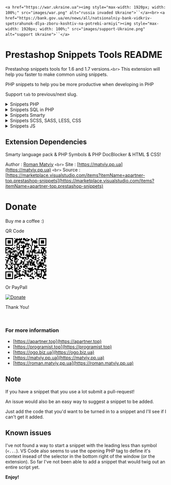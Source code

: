 ` <a href="https://war.ukraine.ua"><img style="max-width: 1920px; width: 100%;" src="images/war.png" alt="russia invaded Ukraine">``</a><br> `
` <a href="https://bank.gov.ua/en/news/all/natsionalniy-bank-vidkriv-spetsrahunok-dlya-zboru-koshtiv-na-potrebi-armiyi"><img style="max-width: 1920px; width: 100%;" src="images/support-Ukraine.png" alt="support Ukraine">``</a> `

# Prestashop Snippets Tools README

Prestashop snippets tools for 1.6 and 1.7 versions.`<br>`
This extension will help you faster to make common using snippets.

PHP snippets to help you be more productive when developing in PHP

Support `tab` to previous/next slug.

<details>
<summary>Snippets PHP</summary>

-   p:ajaxMethod => Ajax Call Your Method
-   p:ajaxAdminController => Ajax Call Your Admin Controller Code
-   p:ajaxFrontController => Ajax Call Your Front Controller Code
-   p:dump => dump('');
-   p:vdump => var_dump('');
-   p:printr => print_r('');
-   p:getIsset => Checks if a key exists either in $\_POST or $\_GET Tools::getIsset('');
-   p:getval => Tools::getValue('');
-   p:getAllValues => Get all values from $_POST/$\_GET. Tools::getAllValues();
-   p:redirectAdmin => Redirect user to another page (using header Location) Tools::redirectAdmin($url);
-   p:redirectLink => Redirect URLs already containing PS_BASE_URI Tools::redirectLink($url);
-   p:redirect => Redirect user to another page Tools::redirect($url);
-   p:token => Give a admin token Tools::getAdminTokenLite('<admin_controller_name>');
-   p:clean => Allows to display the text without HTML tags and slashes
-   p:userBrowser => Get user browser
-   p:userPlatform => Get user platform
-   p:boolVal => Bool Value
-   p:phpVer => Identify the version of php
-   p:camelCaseToKebabCase => Converts SomethingLikeThis to something-like-this
-   p:toUnderscoreCase => Converts SomethingLikeThis to something-like-this
-   p:toCamelCase => Translates a string with underscores into camel case (e.g. first_name -> firstName)
-   p:simplexml_load_file => Function simplexml_load_file()
-   p:class => Create a Prestashop object model sample !
-   p:module => Create a Prestashop Module sample !
-   p:assign => Give a $this->context->smarty->assign(array());
-   p:mail_send => Give a complete Mail::send() call
-

### Functions with PHPStorm

-   As you can see, I add new functions , references by PHPStorm.

| Shortcut | Function                      |
| -------- | ----------------------------- |
| \_c      | build construct method        |
| eco      | echo                          |
| fore     | foreach                       |
| forek    | foreach with key              |
| inc      | include                       |
| inco     | include_once                  |
| prif     | build private method          |
| prisf    | build private static method   |
| prof     | build protected method        |
| prosf    | build protected static method |
| pubf     | build public method           |
| pubsf    | build public static method    |
| rqr      | require                       |
| rqro     | require_once                  |
| thr      | throw new...                  |

<br>

### php snippets

| Shortcut | Output                         |     |     |
| -------- | ------------------------------ | --- | --- | --- |
| `$_`     | `$_COOKIE['...']`              |     |     |     |
| `$_`     | `$_ENV['...']`                 |     |     |     |
| `$_`     | `$_FILES['...']`               |     |     |     |
| `$_`     | `$_GET['...']`                 |     |     |     |
| `$_`     | `$_POST['...']`                |     |     |     |
| `$_`     | `$_REQUEST['...']`             |     |     |     |
| `$_`     | `$_SERVER['...']`              |     |     |     |
| `$_`     | `$_SESSION['...']`             |     |     |     |
| `r`      | `return;`                      |     |     |
| `dd`     | `dd(...)`                      |     |     |
| `trt`    | `trait ... {`                  |     |     |
| `?=`     | `<?= ... ?>`                   |     |     |
| `c`      | `class ... {`                  |     |     |
| `cc`     | `class ... {` _w/ constructor_ |     |     |

_As much as possible I try and make the ... be where your cursor ends up._

<br>

### Magic constants

| Shortcut | Constant          |
| -------- | ----------------- |
| \_l      | \_\_LINE\_\_      |
| \_f      | \_\_FILE\_\_      |
| \_d      | \_\_DIR\_\_       |
| \_fun    | \_\_FUNCTION\_\_  |
| \_cl     | \_\_CLASS\_\_     |
| \_t      | \_\_TRAIT\_\_     |
| \_m      | \_\_METHOD\_\_    |
| \_n      | \_\_NAMESPACE\_\_ |
| \_cn     | ClassName::class  |

</details>

<details>
<summary>Snippets SQL in PHP</summary>

-   p:sqlDb => $db = Db::getInstance();
-   p:sqlDb1 => $db = Db::getInstance(_PS_USE_SQL_SLAVE_);
-   p:prefix => Get Data base prefix _DB_PREFIX_
-   p:prefix1 => Get Data base prefix Db::getInstance->getPrefix();
-   p:sqlQuery => Show an instance of DBQuery
-   p:sqlExecute => Prestashop DB execute function
-   p:sqlExecuteS => Prestashop DB executeS function
-   p:sqlRow => Give a Db::getInstance()->getRow($sql);
-   p:sqlVal => Give a Db::getInstance()->getValue($sql);
-   p:sqlInsert => SQL prestashop insert into
-   p:sqlInsert1 => SQL insert into 1
-   p:sqlInsert2 => SQL insert into 2
-   p:sqlUpdate => SQL update
-   p:sqlDelete => SQL prestashop delete
-   p:sqlDelete1 => SQL delete
-   p:sqlGetLastId => SQL returns the ID created during the latest INSERT query
-   p:sqlAffectedRows => SQL returns the number of lines impacted by the latest UPDATE or DELETE query
-   p:sqlGetMsgError => SQL returns the latest error message, if the query has failed
-   p:sqlGetNumberError => SQL returns the latest error number, if the query has failed
-   p:sqlEscape => SQL Sanitize data which will be injected into SQL query
-   p:sqlNumRows => SQL Get the number of rows in a result

### Configuration storage service

#### Store configuration data

-   p:configuration::set => Configuration::set(string $key, mixed $value, ShopConstraint $shopConstraint = null);

    > This method returns true if the operation is successful, false otherwise.

#### Check if a configuration data set exists

-   p:configuration::has => Configuration::has(string $key, ShopConstraint $shopConstraint = null);

    > This method returns true if the data exists, false otherwise.

#### Update configuration data

-   p:configuration::updateValue => Configuration::updateValue(string $key, mixed $default = null);

    > This method returns the data for $key if it data exists, or NULL otherwise.

#### Retrieve configuration data

-   p:configuration::get => Configuration::get(string $key, mixed $default = null);

    > This method returns the data for $key if it data exists, or NULL otherwise.
    >
    > If the data is stored as multi language, this will return an array of values indexed by language id.

#### Delete configuration

-   p:configuration::remove = > Configuration::remove(string $key);

    > This method returns nothing, and throws an Exception on error.

</details>

<details>
<summary>Snippets Smarty</summary>

-   p:l => {l s='' mod='' d='Shop.Theme.Action'}
-   p:l => {l s='' sprintf=[$var|intval] mod='<module_name>' d='Shop.Theme.Action'}
-   p:dump => {$var|dump}
-   p:vdump => {$var|var_dump}
-   p:printr => {$var|print_r}
-   p:hook => {hook h='<hook_name>' mod='<hook_name>'}
-   p:widget => {widget name='<module_name>' hook='<hook_name>'}
-   p:token => {Tools::getAdminTokenLite('<admin_controller_name>')}
-   p:s.get => {$smarty.get.<get_parammetr>}
    > display value of page from URL ($\_GET) http://www.example.com/index.php?page=foo
-   p:s.post => {$smarty.post.<post_parammetr>}
    > display the variable "page" from a form ($\_POST['page'])
-   p:s.cookie => {$smarty.cookies.username}
    > display the value of the cookie "username" ($\_COOKIE['username'])
-   p:s.server_name => {$smarty.server.SERVER_NAME}
    > display the server variable "SERVER_NAME" ($\_SERVER['SERVER_NAME'])
-   p:s.path => {$smarty.env.PATH}
    > display the system environment variable "PATH"
-   p:s.session.id => {$smarty.session.id}
    > display the php session variable "id" ($\_SESSION['id'])
-   p:s.request.username => {$smarty.request.username}
    > display the variable "username" from merged get/post/cookies/server/env

### Link to admin controller

-   p:link-admin-controller => {$link->getAdminLink('<admin_controller_name>')}

### Link to page (new-products, specials, my-account etc.)

-   p:link-page-1.6 => {$link->getPageLink()}
-   p:link-page-1.7 => {url entity='my-account' params=['edited' => 1, 'id' => $id]}

### Link to category

-   p:link-category-1.6 => {$link->getCategoryLink()}
-   p:link-category-1.7 => {url entity='category' id=<id_category> id_lang=<id_lang>}

### Link to product

-   p:link-product-1.6 => {$link->getProductLink()}
-   p:link-product-1.7 => {url entity='product' id=<id_product>}

### Link to module

-   p:link-module-1.6 => {$link->getModuleLink('<module_name>','<controller_name>','<array_of_params>')}
-   p:link-module-1.7 => {url entity='module' name='myModule' controller='myController' params = ['paramKey1' => $paramValue1, 'paramKey2' => $paramValue2]}

### Link to image

-   p:link-image-1.6 => {$link->getCatImageLink()}
-   p:link-image-1.7 => {url entity='categoryImage' id=$id_category name='imageType'}

    > imageType

    cart_default (125px x 125px)
    small_default (98px x 98px)
    medium_default (452px x 452px)
    home_default (250px x 250px)
    large_default (800px x 800px)
    category_default (141px x 180px)
    stores_default (170px x 115px)

</details>

<details>
<summary>Snippets SCSS, SASS, LESS, CSS</summary>

Generate media queries for these devices

-   p:media_phone => Generate Media Query Phone

    ```
    @media screen and (max-width: 767px) {

    }
    ```

-   p:media_tablet => Generate Media Query Tablet

    ```
    @media screen and (min-width: 768px) and (max-width: 991px) {

    }
    ```

-   p:media_desktop => Generate Media Query Desktop

    ```
    @media screen and (min-width: 992px) {

    }
    ```

-   p:flex-center => Display Flex Center attributes

    ```
    display: flex;
    justify-content: center;
    align-items: center;
    ```

</details>

<details>
<summary>Snippets JS</summary>

-   p:ajaxFrontController => jQuery Ajax Call Your Front Controller
-   p:ajaxAdminController => jQuery Ajax Call Your Admin Controller
-   p:for => For Loop
-   for => For Loop
-   loop => For Loop

    ```
    for (var index = 0; index < array.length; index++) {
    var element = array[index];

    }
    ```

-   p:log => Print to console
-   clg => Print to console
-   log => Print to console

    `console.log();`

</details>

<!-- ## Features
Describe specific features of your extension including screenshots of your extension in action. Image paths are relative to this README file.

For example if there is an image subfolder under your extension project workspace:

\!\[feature X\]\(images/feature-x.png\)

> Tip: Many popular extensions utilize animations. This is an excellent way to show off your extension! We recommend short, focused animations that are easy to follow. -->

<!-- ## Requirements
If you have any requirements or dependencies, add a section describing those and how to install and configure them. -->

<!-- ## Extension Settings

Include if your extension adds any VS Code settings through the `contributes.configuration` extension point.

For example:

This extension contributes the following settings:

-  `myExtension.enable`: enable/disable this extension
-  `myExtension.thing`: set to `blah` to do something -->

<!-- ## Known Issues
Calling out known issues can help limit users opening duplicate issues against your extension. -->

<!-- ## Release Notes
Users appreciate release notes as you update your extension.
### 0.0.1
Added snippets php, css, and smarty.
---
### 0.0.2
Added snippets smarty, html.
---

-->

<!-- ## Working with Markdown

**Note:** You can author your README using Visual Studio Code. Here are some useful editor keyboard shortcuts:

-  Split the editor (`Cmd+\` on macOS or `Ctrl+\` on Windows and Linux)
-  Toggle preview (`Shift+CMD+V` on macOS or `Shift+Ctrl+V` on Windows and Linux)
-  Press `Ctrl+Space` (Windows, Linux) or `Cmd+Space` (macOS) to see a list of Markdown snippets -->

## Extension Dependencies

Smarty language pack & PHP Symbols & PHP DocBlocker & HTML $ CSS!

Author : [Roman Matviy](https://roman.matviy.pp.ua)
`<br>`
Site : [https://matviy.pp.ua](https://matviy.pp.ua)
`<br>`
Source : [https://marketplace.visualstudio.com/items?itemName=apartner-top.prestashop-snippets](https://marketplace.visualstudio.com/items?itemName=apartner-top.prestashop-snippets)

# Donate

<p>Buy me a coffee :)</p>
<p>QR Code</p>
<p><a href="https://github.com/MatviyRoman/resass/blob/master/img/qr-code.png?raw=true" target="_blank" rel="noopener noreferrer"><img src="https://github.com/MatviyRoman/resass/raw/master/img/qr-code.png?raw=true" alt="donation resass media queries" style="max-width:100%;"></a></p>
<p>Or PayPall</p>
<p><a href="https://www.paypal.com/cgi-bin/webscr?cmd=_s-xclick&hosted_button_id=E2H8329XLYRKQ&source=url" rel="nofollow"><img src="https://camo.githubusercontent.com/361950b331ef676b7eec436a4dbe5a7ce47211a6623dcc889b1f5b7b611b27df/68747470733a2f2f7777772e70617970616c6f626a656374732e636f6d2f656e5f55532f692f62746e2f62746e5f646f6e61746543435f4c472e676966" alt="Donate" data-canonical-src="https://www.paypalobjects.com/en_US/i/btn/btn_donateCC_LG.gif" style="max-width:100%;"></a></p>
<p>Thank You!</p>
<br>

### For more information

-   [https://apartner.top](https://apartner.top)
-   [https://programist.top](https://programist.top)
-   [https://ogo.biz.ua](https://ogo.biz.ua)
-   [https://matviy.pp.ua](https://matviy.pp.ua)
-   [https://roman.matviy.pp.ua](https://roman.matviy.pp.ua)

<!-- -  [Visual Studio Code's Markdown Support](http://code.visualstudio.com/docs/languages/markdown)
-  [Markdown Syntax Reference](https://help.github.com/articles/markdown-basics/) -->

## Note

<!-- ### **This is a major work in progress that...*I've just started.* ** -->

If you have a snippet that you use a lot submit a pull-request!

An issue would also be an easy way to suggest a snippet to be added.

Just add the code that you'd want to be turned in to a snippet and I'll see if I can't get it added.

## Known issues

I've not found a way to start a snippet with the leading less than symbol (`<...`). VS Code also seems to use the opening PHP tag to define it's context insead of the selector in the bottom right of the window (or the extension). So far I've not been able to add a snippet that would twig out an entire script yet.

**Enjoy!**
